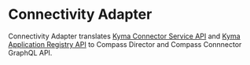 # Connectivity Adapter

Connectivity Adapter translates [Kyma Connector Service API](https://kyma-project.io/docs/master/components/application-connector/specifications/connectorapi/) 
and [Kyma Application Registry API](https://kyma-project.io/docs/master/components/application-connector/specifications/metadataapi/) 
to Compass Director and Compass Connnector GraphQL API.
